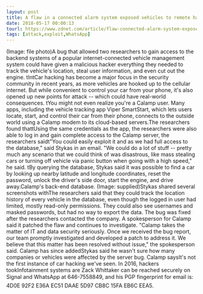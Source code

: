 ```yaml
---
layout: post
title: A flaw in a connected alarm system exposed vehicles to remote hacking
date: 2018-05-17 00:00:13
tourl: https://www.zdnet.com/article/flaw-connected-alarm-system-exposed-vehicles-remote-hacking/
tags: [attack,exploit,WhatsApp]
---
```

(Image: file photo)A bug that allowed two researchers to gain access to the backend systems of a popular internet-connected vehicle management system could have given a malicious hacker everything they needed to track the vehicle's location, steal user information, and even cut out the engine. tIntCar hacking has become a major focus in the security community in recent years, as more vehicles are hooked up to the cellular internet. But while convenient to control your car from your phone, it's also opened up new points for attack -- which could have real-world consequences. tYou might not even realize you're a Calamp user. Many apps, including the vehicle tracking app Viper SmartStart, which lets users locate, start, and control their car from their phone, connects to the outside world using a Calamp modem to its cloud-based servers.The researchers found thattUsing the same credentials as the app, the researchers were also able to log in and gain complete access to the Calamp server, the researchers saidt"You could easily exploit it and as we had full access to the database," said Stykas in an email. "We could do a lot of stuff -- pretty much any scenario that we could think of was disastrous, like mass stealing cars or turning off vehicle via panic button when going with a high speed," he said. tBy querying the database, Stykas said it was possible to find a car by looking up nearby latitude and longitude coordinates, reset the password, unlock the driver's side door, start the engine, and drive away.Calamp's back-end database. (Image: supplied)Stykas shared several screenshots withThe researchers said that they could track the location history of every vehicle in the database, even though the logged in user had limited, mostly read-only permissions. They could also see usernames and masked passwords, but had no way to export the data. The bug was fixed after the researchers contacted the company. A spokesperson for Calamp said it patched the flaw and continues to investigate. "Calamp takes the matter of IT and data security seriously. Once we received the bug report, our team promptly investigated and developed a patch to address it. We believe that this matter has been resolved without issue," the spokesperson said. Calamp has since addedStykas said he wasn't sure how many companies or vehicles were affected by the server bug. Calamp saysIt's not the first instance of car hacking we've seen. In 2016, hackers tookInfotainment systems are Zack Whittaker can be reached securely on Signal and WhatsApp at 646-7558849, and his PGP fingerprint for email is: 4D0E 92F2 E36A EC51 DAAE 5D97 CB8C 15FA EB6C EEA5.